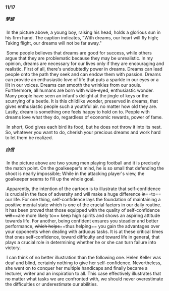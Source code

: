 #### 11/17

##### 梦想

​	In the picture above, a young boy, raising his head, holds a glorious sun in his firm hand. The caption indicates, "With dreams, our heart will fly high; Taking flight, our dreams will not be far away."

​	Some people believes that dreams are good for success, while others argue that they are problematic because they may be unrealistic. In my opinion, dreams are necessary for our lives only if they are encouraging and realistic. First of all, there's undoubtedly power in dreams. Dreams can lead people onto the path they seek and can endow them with passion. Dreams can provide an enthusiastic love of life that puts a sparkle in our eyes or a lilt in our voices. Dreams can smooth the wrinkles from our souls. Furthermore, all humans are born with wide-eyed, enthusiastic wonder. Many people have seen an infant's delight at the jingle of keys or the scurrying of a beetle. It is this childlike wonder, preserved in dreams, that gives enthusiastic people such a youthful air. no matter how old they are. Lastly, dream is something one feels happy to hold on to. People with dreams love what they do, regardless of economic rewards, power of fame.

​	In short, God gives each bird its food, but he does not throw it into its nest. So, whatever you want to do, cherish your precious dreams and work hard to let them be realized.



##### 自信

​	In the picture above are two young men playing football and it is precisely the match point. On the goalkeeper's mind, he is so small that defending the shoot is nearly impossible; While in the attacking player's view, the goalkeeper seems to fill up the whole goal.

​	Apparently, the intention of the cartoon is to illustrate that self-confidence is crucial in the face of adversity and will make a huge difference ~~in~~==to== our life. For one thing, self-confidence lays the foundation of maintaining a positive mental state which is one of the crucial factors in our daily routine. It has been proved that those equipped with the quality of self-confidence ~~will~~==are more likely to== keep high spirits and shows an aspiring attitude towards life. For another, being confident ensures you steadier and better performance, ~~which helps~~==thus helping== you gain the advantages over your opponents when dealing with arduous tasks. It is at these critical times that ones self-confidence, toward difficulty and toward life in general, that plays a crucial role in determining whether he or she can turn failure into victory.

​	I can think of no better illustration than the following one. Helen Keller was deaf and blind, certainly nothing to give her self-confidence. Nevertheless, she went on to conquer her multiple handicaps and finally became a lecturer, writer and an inspiration to all. This case effectively illustrates that no matter what tasks we are confronted with, we should never overestimate the difficulties or underestimate our abilities.





